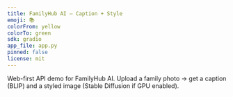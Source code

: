 ```yaml
---
title: FamilyHub AI – Caption + Style
emoji: 📚
colorFrom: yellow
colorTo: green
sdk: gradio
app_file: app.py
pinned: false
license: mit
---
```


Web-first API demo for FamilyHub AI. Upload a family photo → get a caption (BLIP) and a styled image (Stable Diffusion if GPU enabled).

